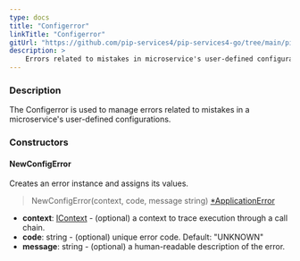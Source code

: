 ```yaml
---
type: docs
title: "Configerror"
linkTitle: "Configerror"
gitUrl: "https://github.com/pip-services4/pip-services4-go/tree/main/pip-services4-commons-go"
description: >
    Errors related to mistakes in microservice's user-defined configurations.
---
```


### Description

The Configerror is used to manage errors related to mistakes in a microservice's user-defined configurations. 

### Constructors

#### NewConfigError
Creates an error instance and assigns its values.

> NewConfigError(context, code, message string) [*ApplicationError](../application_error)

- **context**: [IContext](../../../components/context/icontext) - (optional) a context to trace execution through a call chain.
- **code**: string - (optional) unique error code. Default: "UNKNOWN"
- **message**: string - (optional) a human-readable description of the error.



